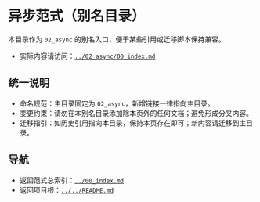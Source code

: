 # 异步范式（别名目录）

本目录作为 `02_async` 的别名入口，便于某些引用或迁移脚本保持兼容。

- 实际内容请访问：[`../02_async/00_index.md`](../02_async/00_index.md)

## 统一说明

- 命名规范：主目录固定为 `02_async`，新增链接一律指向主目录。
- 变更约束：请勿在本别名目录添加除本页外的任何文档；避免形成分叉内容。
- 迁移指引：如历史引用指向本目录，保持本页存在即可；新内容请迁移到主目录。

## 导航

- 返回范式总索引：[`../00_index.md`](../00_index.md)
- 返回项目根：[`../../README.md`](../../README.md)
